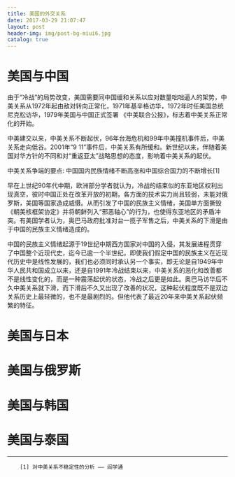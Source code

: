 ```yaml
---
title: 美国的外交关系
date: 2017-03-29 21:07:47
layout: post
header-img: img/post-bg-miui6.jpg
catalog: true
---
```

# 美国与中国

由于“冷战”的局势改变，美国需要同中国缓和关系以应对数量咄咄逼人的架势，中美关系从1972年起由敌对转向正常化，1971年基辛格访华，1972年时任美国总统尼克松访华，1979年美国与中国正式签署 《中美联合公报》，标志着中美关系正常化的开始。

中美建交以来，中美关系不断起伏，96年台海危机和99年中美撞机事件后，中美关系走向低谷。2001年“9 11”事件后，中美关系有所缓和。新世纪以来，伴随着美国对华方针的不同和对“重返亚太”战略思想的态度，影响着中美关系的起伏。

中美关系争端的要点: 中国国内民族情绪不断高涨和中国综合国力的不断增长[1]

早在上世纪90年代中期，欧洲部分学者就认为，冷战的结束似的东亚地区权利出现真空，彼时中国正处在改革开放的初期，各方面的技术实力尚且较弱，未能对俄罗斯，美国等国家造成威慑。从而引发了中国的民族主义情绪，美国单方面撕毁《朝美核框架协定》并将朝鲜列入“邪恶轴心”的行为，也使得东亚地区的矛盾冲突。有美国学者认为，奥巴马政府批准对台一揽子军售之后，中美关系的下滑是由于中国的民族主义情绪造成的。

中国的民族主义情绪起源于19世纪中期西方国家对中国的入侵，其发展进程贯穿了中国整个近现代史，迄今已逾一个半世纪。即使我们假定中国的民族主义在近现代历史中是线性发展的，我们也必须同时承认另一个事实，即无论是自1949年中华人民共和国成立以来，还是自1991年冷战结束以来，中美关系的恶化和改善都不是线性变化的，而是一种震荡起伏的状态，冷战之后更是如此。奥巴马访华后不久中美关系就下滑，而下滑后不久又出现了改善的状况，这种起伏程度既不是双边关系历史上最轻微的，也不是最剧烈的。但他代表了最近20年来中美关系起伏频繁的特征。

# 美国与日本

# 美国与俄罗斯

# 美国与韩国

# 美国与泰国


- - - - -
        [1] 对中美关系不稳定性的分析 —— 阎学通

